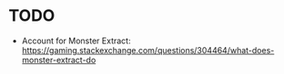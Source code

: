 # TODO

- Account for Monster Extract: https://gaming.stackexchange.com/questions/304464/what-does-monster-extract-do